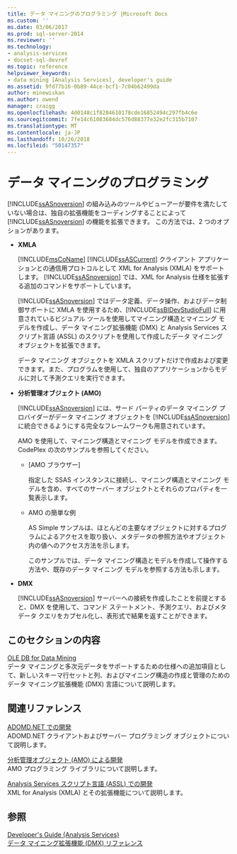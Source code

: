 ```yaml
---
title: データ マイニングのプログラミング |Microsoft Docs
ms.custom: ''
ms.date: 03/06/2017
ms.prod: sql-server-2014
ms.reviewer: ''
ms.technology:
- analysis-services
- docset-sql-devref
ms.topic: reference
helpviewer_keywords:
- data mining [Analysis Services], developer's guide
ms.assetid: 9fd77b16-0b89-44ce-bcf1-7c04b62499da
author: minewiskan
ms.author: owend
manager: craigg
ms.openlocfilehash: 4d0148c1f8284610178cde16852494c297fb4c6e
ms.sourcegitcommit: 7fe14c61083684dc576d88377e32e2fc315b7107
ms.translationtype: MT
ms.contentlocale: ja-JP
ms.lasthandoff: 10/26/2018
ms.locfileid: "50147357"
---
```

# <a name="data-mining-programming"></a>データ マイニングのプログラミング
  [!INCLUDE[ssASnoversion](../../includes/ssasnoversion-md.md)] の組み込みのツールやビューアーが要件を満たしていない場合は、独自の拡張機能をコーディングすることによって [!INCLUDE[ssASnoversion](../../includes/ssasnoversion-md.md)] の機能を拡張できます。 この方法では、2 つのオプションがあります。  
  
-   **XMLA**  
  
     [!INCLUDE[msCoName](../../includes/msconame-md.md)] [!INCLUDE[ssASCurrent](../../includes/ssascurrent-md.md)] クライアント アプリケーションとの通信用プロトコルとして XML for Analysis (XMLA) をサポートします。 [!INCLUDE[ssASnoversion](../../includes/ssasnoversion-md.md)] では、XML for Analysis 仕様を拡張する追加のコマンドをサポートしています。  
  
     [!INCLUDE[ssASnoversion](../../includes/ssasnoversion-md.md)] ではデータ定義、データ操作、およびデータ制御サポートに XMLA を使用するため、[!INCLUDE[ssBIDevStudioFull](../../includes/ssbidevstudiofull-md.md)] に用意されているビジュアル ツールを使用してマイニング構造とマイニング モデルを作成し、データ マイニング拡張機能 (DMX) と Analysis Services スクリプト言語 (ASSL) のスクリプトを使用して作成したデータ マイニング オブジェクトを拡張できます。  
  
     データ マイニング オブジェクトを XMLA スクリプトだけで作成および変更できます。また、プログラムを使用して、独自のアプリケーションからモデルに対して予測クエリを実行できます。  
  
-   **分析管理オブジェクト (AMO)**  
  
     [!INCLUDE[ssASnoversion](../../includes/ssasnoversion-md.md)] には、サード パーティのデータ マイニング プロバイダーがデータ マイニング オブジェクトを [!INCLUDE[ssASnoversion](../../includes/ssasnoversion-md.md)] に統合できるようにする完全なフレームワークも用意されています。  
  
     AMO を使用して、マイニング構造とマイニング モデルを作成できます。 CodePlex の次のサンプルを参照してください。  
  
    -   [AMO ブラウザー]  
  
         指定した SSAS インスタンスに接続し、マイニング構造とマイニング モデルを含め、すべてのサーバー オブジェクトとそれらのプロパティを一覧表示します。  
  
    -   AMO の簡単な例  
  
         AS Simple サンプルは、ほとんどの主要なオブジェクトに対するプログラムによるアクセスを取り扱い、メタデータの参照方法やオブジェクト内の値へのアクセス方法を示します。  
  
         このサンプルでは、データ マイニング構造とモデルを作成して操作する方法や、既存のデータ マイニング モデルを参照する方法も示します。  
  
-   **DMX**  
  
     [!INCLUDE[ssASnoversion](../../includes/ssasnoversion-md.md)] サーバーへの接続を作成したことを前提とすると、DMX を使用して、コマンド ステートメント、予測クエリ、およびメタデータ クエリをカプセル化し、表形式で結果を返すことができます。  
  
## <a name="in-this-section"></a>このセクションの内容  
 [OLE DB for Data Mining](../../../2014/analysis-services/dev-guide/ole-db-for-data-mining.md)  
 データ マイニングと多次元データをサポートするための仕様への追加項目として、新しいスキーマ行セットと列、およびマイニング構造の作成と管理のためのデータ マイニング拡張機能 (DMX) 言語について説明します。  
  
## <a name="related-reference"></a>関連リファレンス  
 [ADOMD.NET での開発](https://docs.microsoft.com/bi-reference/adomd/developing-with-adomd-net)  
 ADOMD.NET クライアントおよびサーバー プログラミング オブジェクトについて説明します。  
  
 [分析管理オブジェクト &#40;AMO&#41; による開発](https://docs.microsoft.com/bi-reference/amo/developing-with-analysis-management-objects-amo)  
 AMO プログラミング ライブラリについて説明します。  
  
 [Analysis Services スクリプト言語 (ASSL) での開発](../multidimensional-models/scripting-language-assl/developing-with-analysis-services-scripting-language-assl.md)  
 XML for Analysis (XMLA) とその拡張機能について説明します。  
  
## <a name="see-also"></a>参照  
 [Developer's Guide &#40;Analysis Services&#41;](../analysis-services-developer-documentation.md)   
 [データ マイニング拡張機能 &#40;DMX&#41; リファレンス](/sql/dmx/data-mining-extensions-dmx-reference)  
  
  
